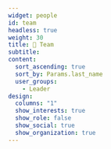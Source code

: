 ```yaml
---
widget: people
id: team
headless: true
weight: 30
title: 🤝 Team
subtitle: 
content:
  sort_ascending: true
  sort_by: Params.last_name
  user_groups:
    - Leader
design:
  columns: "1"
  show_interests: true
  show_role: false
  show_social: true
  show_organization: true
---
```


